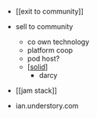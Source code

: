 - [[exit to community]]
- sell to community
	- co own technology
	- platform coop
	- pod host?
	- [[solid]]
		- darcy

- [[jam stack]]

- ian.understory.com

[//begin]: # "Autogenerated link references for markdown compatibility"
[solid]: solid.md "solid"
[//end]: # "Autogenerated link references"